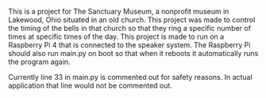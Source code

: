 This is a project for The Sanctuary Museum, a nonprofit museum in Lakewood, Ohio situated in an old church. This project was made to control the timing of the bells in that church so that they ring a specific number of times at specific times of the day.
This project is made to run on a Raspberry Pi 4 that is connected to the speaker system.
The Raspberry Pi should also run main.py on boot so that when it reboots it automatically runs the program again.

Currently line 33 in main.py is commented out for safety reasons. In actual application that line would not be commented out.